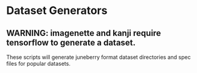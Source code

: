 # Dataset Generators
## WARNING: imagenette and kanji require tensorflow to generate a dataset.

These scripts will generate juneberry format dataset directories and spec files for popular datasets.
